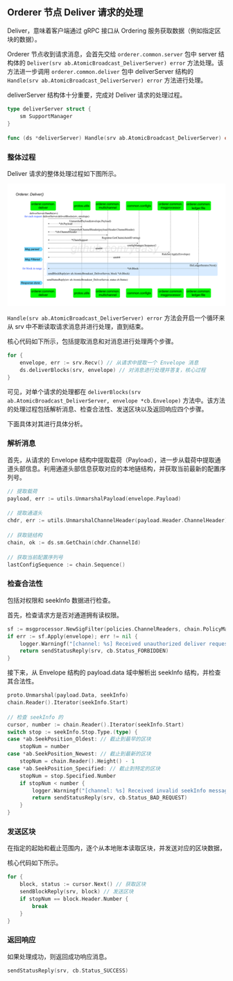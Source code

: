 ## Orderer 节点 Deliver 请求的处理

Deliver，意味着客户端通过 gRPC 接口从 Ordering 服务获取数据（例如指定区块的数据）。

Orderer 节点收到请求消息，会首先交给 `orderer.common.server` 包中 server 结构体的 `Deliver(srv ab.AtomicBroadcast_DeliverServer) error` 方法处理。该方法进一步调用 `orderer.common.deliver` 包中 deliverServer 结构的 `Handle(srv ab.AtomicBroadcast_DeliverServer) error` 方法进行处理。

deliverServer 结构体十分重要，完成对 Deliver 请求的处理过程。

```go
type deliverServer struct {
	sm SupportManager
}

func (ds *deliverServer) Handle(srv ab.AtomicBroadcast_DeliverServer) error
```

### 整体过程

Deliver 请求的整体处理过程如下图所示。

![Orderer 节点 Deliver 处理过程](_images/orderer_common_deliver.png)

`Handle(srv ab.AtomicBroadcast_DeliverServer) error` 方法会开启一个循环来从 srv 中不断读取请求消息并进行处理，直到结束。

核心代码如下所示，包括提取消息和对消息进行处理两个步骤。

```go
for {
	envelope, err := srv.Recv() // 从请求中提取一个 Envelope 消息
	ds.deliverBlocks(srv, envelope) // 对消息进行处理并答复，核心过程
}
```

可见，对单个请求的处理都在 `deliverBlocks(srv ab.AtomicBroadcast_DeliverServer, envelope *cb.Envelope)` 方法中。该方法的处理过程包括解析消息、检查合法性、发送区块以及返回响应四个步骤。

下面具体对其进行具体分析。

### 解析消息

首先，从请求的 Envelope 结构中提取载荷（Payload），进一步从载荷中提取通道头部信息。利用通道头部信息获取对应的本地链结构，并获取当前最新的配置序列号。

```go
// 提取载荷
payload, err := utils.UnmarshalPayload(envelope.Payload)

// 提取通道头
chdr, err := utils.UnmarshalChannelHeader(payload.Header.ChannelHeader)

// 获取链结构
chain, ok := ds.sm.GetChain(chdr.ChannelId)

// 获取当前配置序列号
lastConfigSequence := chain.Sequence()
```

### 检查合法性

包括对权限和 seekInfo 数据进行检查。

首先，检查请求方是否对通道拥有读权限。

```go
sf := msgprocessor.NewSigFilter(policies.ChannelReaders, chain.PolicyManager())
if err := sf.Apply(envelope); err != nil {
	logger.Warningf("[channel: %s] Received unauthorized deliver request from %s: %s", chdr.ChannelId, addr, err)
	return sendStatusReply(srv, cb.Status_FORBIDDEN)
}
```

接下来，从 Envelope 结构的 payload.data 域中解析出 seekInfo 结构，并检查其合法性。

```go
proto.Unmarshal(payload.Data, seekInfo)
chain.Reader().Iterator(seekInfo.Start)

// 检查 seekInfo 的
cursor, number := chain.Reader().Iterator(seekInfo.Start)
switch stop := seekInfo.Stop.Type.(type) {
case *ab.SeekPosition_Oldest: // 截止到最早的区块
	stopNum = number
case *ab.SeekPosition_Newest: // 截止到最新的区块
	stopNum = chain.Reader().Height() - 1
case *ab.SeekPosition_Specified: // 截止到特定的区块
	stopNum = stop.Specified.Number
	if stopNum < number {
		logger.Warningf("[channel: %s] Received invalid seekInfo message from %s: start number %d greater than stop number %d", chdr.ChannelId, addr, number, stopNum)
		return sendStatusReply(srv, cb.Status_BAD_REQUEST)
	}
}
```

### 发送区块

在指定的起始和截止范围内，逐个从本地账本读取区块，并发送对应的区块数据，

核心代码如下所示。

```go
for {
	block, status := cursor.Next() // 获取区块
	sendBlockReply(srv, block) // 发送区块
	if stopNum == block.Header.Number {
		break
	}
}
```


### 返回响应

如果处理成功，则返回成功响应消息。

```go
sendStatusReply(srv, cb.Status_SUCCESS)
```
